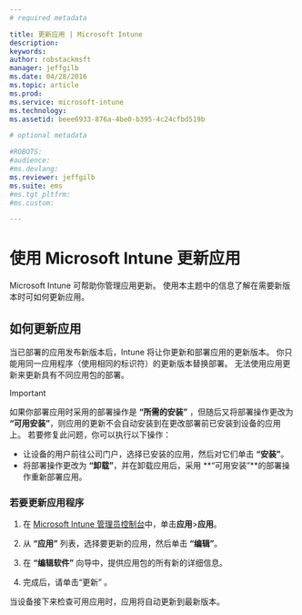 ```yaml
---
# required metadata

title: 更新应用 | Microsoft Intune
description:
keywords:
author: robstackmsft
manager: jeffgilb
ms.date: 04/28/2016
ms.topic: article
ms.prod:
ms.service: microsoft-intune
ms.technology:
ms.assetid: beee6933-876a-4be0-b395-4c24cfbd519b

# optional metadata

#ROBOTS:
#audience:
#ms.devlang:
ms.reviewer: jeffgilb
ms.suite: ems
#ms.tgt_pltfrm:
#ms.custom:

---
```


# 使用 Microsoft Intune 更新应用
Microsoft Intune 可帮助你管理应用更新。 使用本主题中的信息了解在需要新版本时可如何更新应用。

## 如何更新应用
当已部署的应用发布新版本后，Intune 将让你更新和部署应用的更新版本。 你只能用同一应用程序（使用相同的标识符）的更新版本替换部署。 无法使用应用更新来更新具有不同应用包的部署。

> [!IMPORTANT]
> 如果你部署应用时采用的部署操作是 **“所需的安装”** ，但随后又将部署操作更改为 **“可用安装”**，则应用的更新不会自动安装到在更改部署前已安装到设备的应用上。 若要修复此问题，你可以执行以下操作：
> 
> -   让设备的用户前往公司门户，选择已安装的应用，然后对它们单击 **“安装”**。
> -   将部署操作更改为 **“卸载”**，并在卸载应用后，采用 **“可用安装”**的部署操作重新部署应用。

### 若要更新应用程序

1.  在 [Microsoft Intune 管理员控制台](https://manage.microsoft.com)中，单击**应用**&gt;**应用**。

2.  从 **“应用”** 列表，选择要更新的应用，然后单击 **“编辑”**。

3.  在 **“编辑软件”** 向导中，提供应用包的所有新的详细信息。

4.  完成后，请单击“更新” 。

当设备接下来检查可用应用时，应用将自动更新到最新版本。





<!--HONumber=May16_HO2-->


